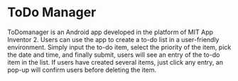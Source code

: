 # ToDo Manager
ToDomanager is an Android app developed in the platform of MIT App Inventor 2. Users can use the app to create a to-do list in a user-friendly environment. Simply input the to-do item, select the priority of the item, pick the date and time, and finally submit, users will see an entry of the to-do item in the list. If users have created several items, just click any entry, an pop-up will confirm users before deleting the item. 
